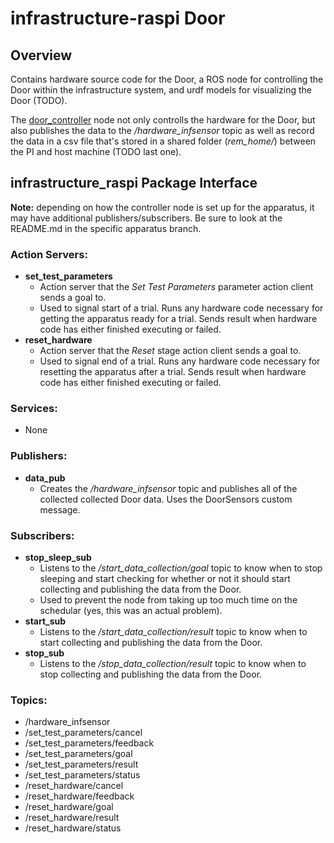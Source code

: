 # infrastructure-raspi Door
## Overview
Contains hardware source code for the Door, a ROS node for controlling the Door within the infrastructure system, and urdf models for visualizing the Door (TODO). 

The [door_controller](https://github.com/OSUrobotics/infrastructure-raspi/blob/door/infrastructure_raspi/src/door_controller.py) node not only controlls the hardware for the Door, but also publishes the data to the _/hardware_infsensor_ topic as well as record the data in a csv file that's stored in a shared folder (_rem_home/_) between the PI and host machine (TODO last one).
## infrastructure_raspi Package Interface

__Note:__ depending on how the controller node is set up for the apparatus, it may have additional publishers/subscribers. Be sure to look at the README.md in the specific apparatus branch.

### Action Servers:
- __set_test_parameters__
  - Action server that the _Set Test Parameters_ parameter action client sends a goal to.
  - Used to signal start of a trial. Runs any hardware code necessary for getting the apparatus ready for a trial. Sends result when hardware code has either finished executing or failed.
- __reset_hardware__
  - Action server that the _Reset_ stage action client sends a goal to.
  - Used to signal end of a trial. Runs any hardware code necessary for resetting the apparatus after a trial. Sends result when hardware code has either finished executing or failed.
### Services:
- None
### Publishers:
- __data_pub__
  - Creates the _/hardware_infsensor_ topic and publishes all of the collected collected Door data. Uses the DoorSensors custom message.
### Subscribers:
- __stop_sleep_sub__
  - Listens to the _/start_data_collection/goal_ topic to know when to stop sleeping and start checking for whether or not it should start collecting and publishing the data from the Door.
  - Used to prevent the node from taking up too much time on the schedular (yes, this was an actual problem).
- __start_sub__
  - Listens to the _/start_data_collection/result_ topic to know when to start collecting and publishing the data from the Door.
- __stop_sub__
  - Listens to the _/stop_data_collection/result_ topic to know when to stop collecting and publishing the data from the Door.
### Topics:
- /hardware_infsensor
- /set_test_parameters/cancel
- /set_test_parameters/feedback
- /set_test_parameters/goal
- /set_test_parameters/result
- /set_test_parameters/status
- /reset_hardware/cancel
- /reset_hardware/feedback
- /reset_hardware/goal
- /reset_hardware/result
- /reset_hardware/status
